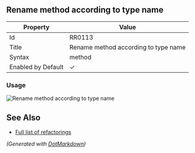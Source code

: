 ## Rename method according to type name

| Property           | Value                                |
| ------------------ | ------------------------------------ |
| Id                 | RR0113                               |
| Title              | Rename method according to type name |
| Syntax             | method                               |
| Enabled by Default | &#x2713;                             |

### Usage

![Rename method according to type name](../../images/refactorings/RenameMethodAccordingToTypeName.png)

## See Also

* [Full list of refactorings](Refactorings.md)


*\(Generated with [DotMarkdown](http://github.com/JosefPihrt/DotMarkdown)\)*